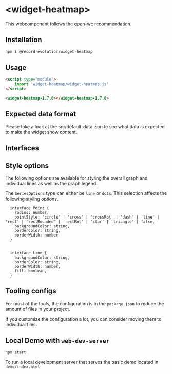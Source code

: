 # \<widget-heatmap>

This webcomponent follows the [open-wc](https://github.com/open-wc/open-wc) recommendation.

## Installation

```bash
npm i @record-evolution/widget-heatmap
```

## Usage

```html
<script type="module">
    import 'widget-heatmap/widget-heatmap.js'
</script>

<widget-heatmap-1.7.0></widget-heatmap-1.7.0>
```

## Expected data format

Please take a look at the src/default-data.json to see what data is expected to make the widget show content.

## Interfaces

## Style options

The following options are available for styling the overall graph and individual lines as well as the graph legend.

The `SeriesOptions` type can either be `line` or `dots`. This selection affects the following styling options.

```
  interface Point {
    radius: number,
    pointStyle: 'circle' | 'cross' | 'crossRot' | 'dash' | 'line' | 'rect' | 'rectRounded' | 'rectRot' | 'star' | 'triangle' | false,
    backgroundColor: string,
    borderColor: string,
    borderWidth: number
  }


  interface Line {
    backgroundColor: string,
    borderColor: string,
    borderWidth: number,
    fill: boolean,
  }
```

## Tooling configs

For most of the tools, the configuration is in the `package.json` to reduce the amount of files in your project.

If you customize the configuration a lot, you can consider moving them to individual files.

## Local Demo with `web-dev-server`

```bash
npm start
```

To run a local development server that serves the basic demo located in `demo/index.html`
